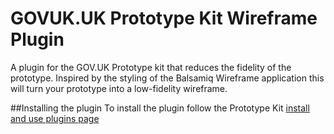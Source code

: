 # GOVUK.UK Prototype Kit Wireframe Plugin
A plugin for the GOV.UK Prototype kit that reduces the fidelity of the prototype. Inspired by the styling of the Balsamiq Wireframe application this will turn your prototype into a low-fidelity wireframe.

##Installing the plugin
To install the plugin follow the Prototype Kit [install and use plugins page](https://prototype-kit.service.gov.uk/docs/install-and-use-plugins)